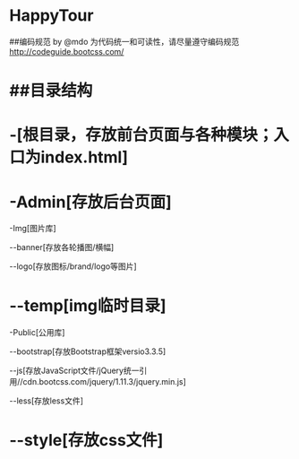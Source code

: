 # HappyTour

##编码规范 by @mdo
为代码统一和可读性，请尽量遵守编码规范  http://codeguide.bootcss.com/

##目录结构
=
-[根目录，存放前台页面与各种模块；入口为index.html]
=
-Admin[存放后台页面]
=
-Img[图片库]

--banner[存放各轮播图/横幅]

--logo[存放图标/brand/logo等图片]

--temp[img临时目录]
=
-Public[公用库]

--bootstrap[存放Bootstrap框架versio3.3.5]

--js[存放JavaScript文件/jQuery统一引用//cdn.bootcss.com/jquery/1.11.3/jquery.min.js]

--less[存放less文件]

--style[存放css文件]
=
